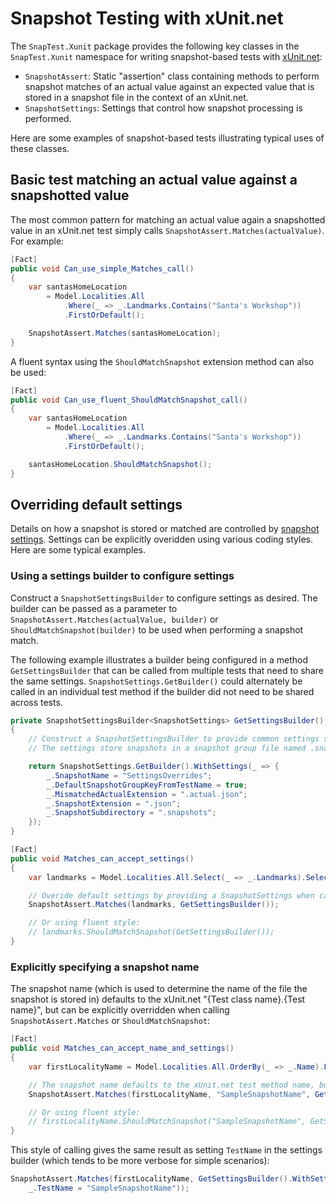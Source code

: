 # Snapshot Testing with xUnit.net

The `SnapTest.Xunit` package provides the following key classes in the `SnapTest.Xunit` namespace for writing snapshot-based tests with [xUnit.net](https://xunit.net):

- `SnapshotAssert`: Static "assertion" class containing methods to perform snapshot matches of an actual value against an expected value that is stored in a snapshot file in the context of an xUnit.net.
- `SnapshotSettings`: Settings that control how snapshot processing is performed.

Here are some examples of snapshot-based tests illustrating typical uses of these classes.


## Basic test matching an actual value against a snapshotted value

The most common pattern for matching an actual value again a snapshotted value in an xUnit.net test simply calls `SnapshotAssert.Matches(actualValue)`. For example:

```C#
[Fact]
public void Can_use_simple_Matches_call()
{
    var santasHomeLocation
        = Model.Localities.All
            .Where(_ => _.Landmarks.Contains("Santa's Workshop"))
            .FirstOrDefault();

    SnapshotAssert.Matches(santasHomeLocation);
}
```

A fluent syntax using the `ShouldMatchSnapshot` extension method can also be used:

```C#
[Fact]
public void Can_use_fluent_ShouldMatchSnapshot_call()
{
    var santasHomeLocation
        = Model.Localities.All
            .Where(_ => _.Landmarks.Contains("Santa's Workshop"))
            .FirstOrDefault();

    santasHomeLocation.ShouldMatchSnapshot();
}
```


## Overriding default settings

Details on how a snapshot is stored or matched are controlled by [snapshot settings](SnapshotSettings.md). Settings can be explicitly overidden using various coding styles. Here are some typical examples.


### Using a settings builder to configure settings

Construct a `SnapshotSettingsBuilder` to configure settings as desired. The builder can be passed as a parameter to `SnapshotAssert.Matches(actualValue, builder)` or `ShouldMatchSnapshot(builder)` to be used when performing a snapshot match.

The following example illustrates a builder being configured in a method `GetSettingsBuilder` that can be called from multiple tests that need to share the same settings. `SnapshotSettings.GetBuilder()` could alternately be called in an individual test method if the builder did not need to be shared across tests.

```C#
private SnapshotSettingsBuilder<SnapshotSettings> GetSettingsBuilder()
{
    // Construct a SnapshotSettingsBuilder to provide common settings shared by all tests in this fixture.
    // The settings store snapshots in a snapshot group file named .snapshots/SettingsOverrides.json

    return SnapshotSettings.GetBuilder().WithSettings(_ => {
        _.SnapshotName = "SettingsOverrides";
        _.DefaultSnapshotGroupKeyFromTestName = true;
        _.MismatchedActualExtension = ".actual.json";
        _.SnapshotExtension = ".json";
        _.SnapshotSubdirectory = ".snapshots";
    });
}

[Fact]
public void Matches_can_accept_settings()
{
    var landmarks = Model.Localities.All.Select(_ => _.Landmarks).SelectMany(_ => _).OrderBy(_ => _);

    // Overide default settings by providing a SnapshotSettings when calling SnapshotAssert.Matches
    SnapshotAssert.Matches(landmarks, GetSettingsBuilder());

    // Or using fluent style:
    // landmarks.ShouldMatchSnapshot(GetSettingsBuilder());
}
```


### Explicitly specifying a snapshot name

The snapshot name (which is used to determine the name of the file the snapshot is stored in) defaults to the xUnit.net "{Test class name}.{Test name}", but can be explicitly overridden when calling `SnapshotAssert.Matches` or `ShouldMatchSnapshot`:

```C#
[Fact]
public void Matches_can_accept_name_and_settings()
{
    var firstLocalityName = Model.Localities.All.OrderBy(_ => _.Name).FirstOrDefault()?.Name;

    // The snapshot name defaults to the xUnit.net test method name, but can be explicitly overridden when calling SnapshotAssert.Matches
    SnapshotAssert.Matches(firstLocalityName, "SampleSnapshotName", GetSettingsBuilder());

    // Or using fluent style:
    // firstLocalityName.ShouldMatchSnapshot("SampleSnapshotName", GetSettingsBuilder());
}
```

This style of calling gives the same result as setting `TestName` in the settings builder (which tends to be more verbose for simple scenarios):

```C#
SnapshotAssert.Matches(firstLocalityName, GetSettingsBuilder().WithSettings(_ =>
    _.TestName = "SampleSnapshotName"));
```
